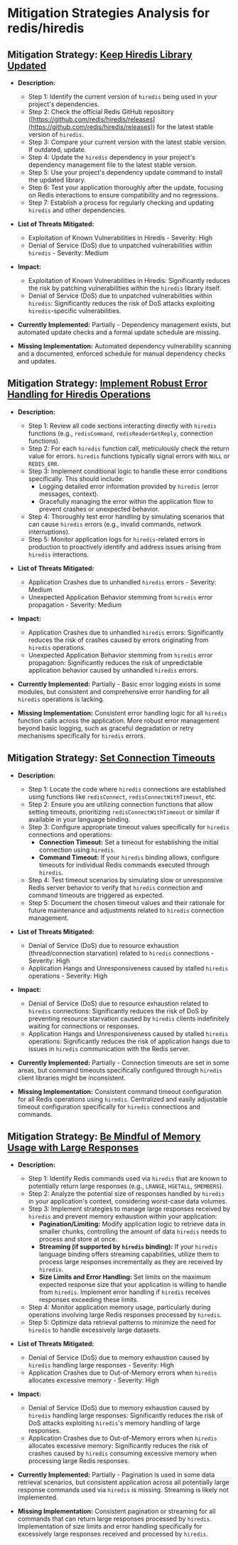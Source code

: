 # Mitigation Strategies Analysis for redis/hiredis

## Mitigation Strategy: [Keep Hiredis Library Updated](./mitigation_strategies/keep_hiredis_library_updated.md)

*   **Description:**
    *   Step 1: Identify the current version of `hiredis` being used in your project's dependencies.
    *   Step 2: Check the official Redis GitHub repository ([https://github.com/redis/hiredis/releases](https://github.com/redis/hiredis/releases)) for the latest stable version of `hiredis`.
    *   Step 3: Compare your current version with the latest stable version. If outdated, update.
    *   Step 4: Update the `hiredis` dependency in your project's dependency management file to the latest stable version.
    *   Step 5: Use your project's dependency update command to install the updated library.
    *   Step 6: Test your application thoroughly after the update, focusing on Redis interactions to ensure compatibility and no regressions.
    *   Step 7: Establish a process for regularly checking and updating `hiredis` and other dependencies.

*   **List of Threats Mitigated:**
    *   Exploitation of Known Vulnerabilities in Hiredis - Severity: High
    *   Denial of Service (DoS) due to unpatched vulnerabilities within `hiredis` - Severity: Medium

*   **Impact:**
    *   Exploitation of Known Vulnerabilities in Hiredis: Significantly reduces the risk by patching vulnerabilities within the `hiredis` library itself.
    *   Denial of Service (DoS) due to unpatched vulnerabilities within `hiredis`: Significantly reduces the risk of DoS attacks exploiting `hiredis`-specific vulnerabilities.

*   **Currently Implemented:** Partially - Dependency management exists, but automated update checks and a formal update schedule are missing.

*   **Missing Implementation:** Automated dependency vulnerability scanning and a documented, enforced schedule for manual dependency checks and updates.

## Mitigation Strategy: [Implement Robust Error Handling for Hiredis Operations](./mitigation_strategies/implement_robust_error_handling_for_hiredis_operations.md)

*   **Description:**
    *   Step 1: Review all code sections interacting directly with `hiredis` functions (e.g., `redisCommand`, `redisReaderGetReply`, connection functions).
    *   Step 2: For each `hiredis` function call, meticulously check the return value for errors. `hiredis` functions typically signal errors with `NULL` or `REDIS_ERR`.
    *   Step 3: Implement conditional logic to handle these error conditions specifically. This should include:
        *   Logging detailed error information provided by `hiredis` (error messages, context).
        *   Gracefully managing the error within the application flow to prevent crashes or unexpected behavior.
    *   Step 4: Thoroughly test error handling by simulating scenarios that can cause `hiredis` errors (e.g., invalid commands, network interruptions).
    *   Step 5: Monitor application logs for `hiredis`-related errors in production to proactively identify and address issues arising from `hiredis` interactions.

*   **List of Threats Mitigated:**
    *   Application Crashes due to unhandled `hiredis` errors - Severity: Medium
    *   Unexpected Application Behavior stemming from `hiredis` error propagation - Severity: Medium

*   **Impact:**
    *   Application Crashes due to unhandled `hiredis` errors: Significantly reduces the risk of crashes caused by errors originating from `hiredis` operations.
    *   Unexpected Application Behavior stemming from `hiredis` error propagation: Significantly reduces the risk of unpredictable application behavior caused by unhandled `hiredis` errors.

*   **Currently Implemented:** Partially - Basic error logging exists in some modules, but consistent and comprehensive error handling for all `hiredis` operations is lacking.

*   **Missing Implementation:** Consistent error handling logic for all `hiredis` function calls across the application. More robust error management beyond basic logging, such as graceful degradation or retry mechanisms specifically for `hiredis` errors.

## Mitigation Strategy: [Set Connection Timeouts](./mitigation_strategies/set_connection_timeouts.md)

*   **Description:**
    *   Step 1: Locate the code where `hiredis` connections are established using functions like `redisConnect`, `redisConnectWithTimeout`, etc.
    *   Step 2: Ensure you are utilizing connection functions that allow setting timeouts, prioritizing `redisConnectWithTimeout` or similar if available in your language binding.
    *   Step 3: Configure appropriate timeout values specifically for `hiredis` connections and operations:
        *   **Connection Timeout:** Set a timeout for establishing the initial connection using `hiredis`.
        *   **Command Timeout:** If your `hiredis` binding allows, configure timeouts for individual Redis commands executed through `hiredis`.
    *   Step 4: Test timeout scenarios by simulating slow or unresponsive Redis server behavior to verify that `hiredis` connection and command timeouts are triggered as expected.
    *   Step 5: Document the chosen timeout values and their rationale for future maintenance and adjustments related to `hiredis` connection management.

*   **List of Threats Mitigated:**
    *   Denial of Service (DoS) due to resource exhaustion (thread/connection starvation) related to `hiredis` connections - Severity: High
    *   Application Hangs and Unresponsiveness caused by stalled `hiredis` operations - Severity: High

*   **Impact:**
    *   Denial of Service (DoS) due to resource exhaustion related to `hiredis` connections: Significantly reduces the risk of DoS by preventing resource starvation caused by `hiredis` clients indefinitely waiting for connections or responses.
    *   Application Hangs and Unresponsiveness caused by stalled `hiredis` operations: Significantly reduces the risk of application hangs due to issues in `hiredis` communication with the Redis server.

*   **Currently Implemented:** Partially - Connection timeouts are set in some areas, but command timeouts specifically configured through `hiredis` client libraries might be inconsistent.

*   **Missing Implementation:** Consistent command timeout configuration for all Redis operations using `hiredis`. Centralized and easily adjustable timeout configuration specifically for `hiredis` connections and commands.

## Mitigation Strategy: [Be Mindful of Memory Usage with Large Responses](./mitigation_strategies/be_mindful_of_memory_usage_with_large_responses.md)

*   **Description:**
    *   Step 1: Identify Redis commands used via `hiredis` that are known to potentially return large responses (e.g., `LRANGE`, `HGETALL`, `SMEMBERS`).
    *   Step 2: Analyze the potential size of responses handled by `hiredis` in your application's context, considering worst-case data volumes.
    *   Step 3: Implement strategies to manage large responses received by `hiredis` and prevent memory exhaustion within your application:
        *   **Pagination/Limiting:** Modify application logic to retrieve data in smaller chunks, controlling the amount of data `hiredis` needs to process and store at once.
        *   **Streaming (if supported by `hiredis` binding):** If your `hiredis` language binding offers streaming capabilities, utilize them to process large responses incrementally as they are received by `hiredis`.
        *   **Size Limits and Error Handling:** Set limits on the maximum expected response size that your application is willing to handle from `hiredis`. Implement error handling if `hiredis` receives responses exceeding these limits.
    *   Step 4: Monitor application memory usage, particularly during operations involving large Redis responses processed by `hiredis`.
    *   Step 5: Optimize data retrieval patterns to minimize the need for `hiredis` to handle excessively large datasets.

*   **List of Threats Mitigated:**
    *   Denial of Service (DoS) due to memory exhaustion caused by `hiredis` handling large responses - Severity: High
    *   Application Crashes due to Out-of-Memory errors when `hiredis` allocates excessive memory - Severity: High

*   **Impact:**
    *   Denial of Service (DoS) due to memory exhaustion caused by `hiredis` handling large responses: Significantly reduces the risk of DoS attacks exploiting `hiredis`'s memory handling of large responses.
    *   Application Crashes due to Out-of-Memory errors when `hiredis` allocates excessive memory: Significantly reduces the risk of crashes caused by `hiredis` consuming excessive memory when processing large Redis responses.

*   **Currently Implemented:** Partially - Pagination is used in some data retrieval scenarios, but consistent application across all potentially large response commands used via `hiredis` is missing. Streaming is likely not implemented.

*   **Missing Implementation:** Consistent pagination or streaming for all commands that can return large responses processed by `hiredis`. Implementation of size limits and error handling specifically for excessively large responses received and processed by `hiredis`.

